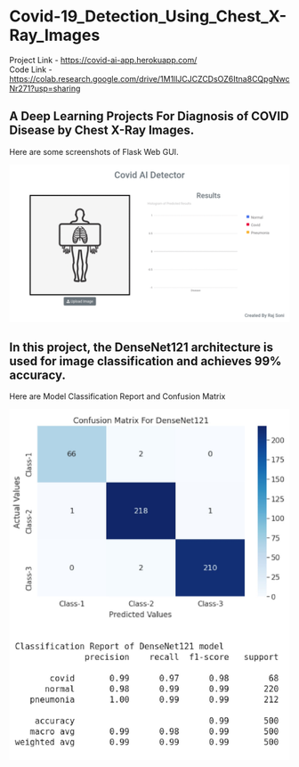 # Covid-19_Detection_Using_Chest_X-Ray_Images
Project Link - https://covid-ai-app.herokuapp.com/<br>
Code Link - https://colab.research.google.com/drive/1M1llJCJCZCDsOZ6Itna8CQpgNwcNr271?usp=sharing


## A Deep Learning Projects For Diagnosis of COVID Disease by Chest X-Ray Images.

Here are some screenshots of Flask Web GUI.

![Screenshot-1](screenshot/screenshot.gif)

## In this project, the DenseNet121 architecture is used for image classification and achieves 99% accuracy.

Here are Model Classification Report and Confusion Matrix

![Classification Report](screenshot/Model_evaluation.jpg)
